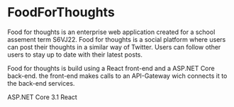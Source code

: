 # FoodForThoughts
Food for thoughts is an enterprise web application created for a school assement term S6VJ22. Food for thoughts is a social platform where users can post their thoughts in a similar way of Twitter. Users can follow other users to stay up to date with their latest posts.

Food for thoughts is build using a React front-end and a ASP.NET Core back-end. the front-end makes calls to an API-Gateway wich connects it to the back-end services.

ASP.NET Core 3.1
React
